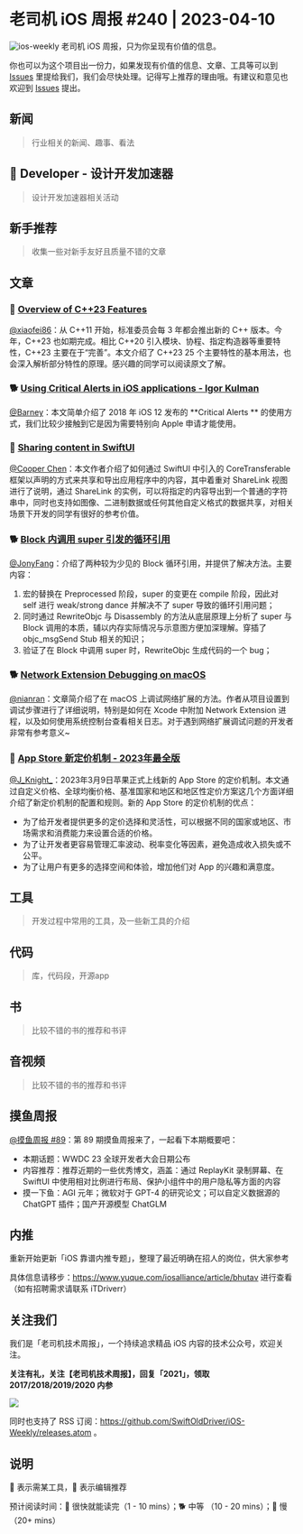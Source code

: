 # 老司机 iOS 周报 #240 | 2023-04-10

![ios-weekly](https://github.com/SwiftOldDriver/iOS-Weekly/blob/master/assets/ios-weekly.png?raw=true)
老司机 iOS 周报，只为你呈现有价值的信息。

你也可以为这个项目出一份力，如果发现有价值的信息、文章、工具等可以到 [Issues](https://github.com/SwiftOldDriver/iOS-Weekly/issues) 里提给我们，我们会尽快处理。记得写上推荐的理由哦。有建议和意见也欢迎到 [Issues](https://github.com/SwiftOldDriver/iOS-Weekly/issues) 提出。

## 新闻

> 行业相关的新闻、趣事、看法

##  Developer - 设计开发加速器

> 设计开发加速器相关活动

## 新手推荐

> 收集一些对新手友好且质量不错的文章

## 文章

### 🐢 [Overview of C++23 Features](https://mp.weixin.qq.com/s/4PKnoEDmYppYeJoh7oUVWg)

[@xiaofei86](https://github.com/xiaofei86)：从 C++11 开始，标准委员会每 3 年都会推出新的 C++ 版本。今年，C++23 也如期完成。相比 C++20 引入模块、协程、指定构造器等重要特性，C++23 主要在于“完善”。本文介绍了 C++23 25 个主要特性的基本用法，也会深入解析部分特性的原理。感兴趣的同学可以阅读原文了解。

### 🐕 [Using Critical Alerts in iOS applications - Igor Kulman](https://blog.kulman.sk/using-critical-alerts-on-ios/)

[@Barney](https://github.com/BarneyZhaoooo)：本文简单介绍了 2018 年 iOS 12 发布的 **Critical Alerts ** 的使用方式，我们比较少接触到它是因为需要特别向 Apple 申请才能使用。

### 🐎 [Sharing content in SwiftUI](https://swiftwithmajid.com/2023/03/28/sharing-content-in-swiftui/)

[@Cooper Chen](https://github.com/cjlcooper)：本文作者介绍了如何通过 SwiftUI 中引入的 CoreTransferable 框架以声明的方式来共享和导出应用程序中的内容，其中着重对 ShareLink 视图进行了说明，通过 ShareLink 的实例，可以将指定的内容导出到一个普通的字符串中，同时也支持如图像、二进制数据或任何其他自定义格式的数据共享，对相关场景下开发的同学有很好的参考价值。

### 🐕 [Block 内调用 super 引发的循环引用](https://juejin.cn/post/7219189831775420472)

[@JonyFang](https://github.com/jonyfang)：介绍了两种较为少见的 Block 循环引用，并提供了解决方法。主要内容：

1. 宏的替换在 Preprocessed 阶段，super 的变更在 compile 阶段，因此对 self 进行 weak/strong dance 并解决不了 super 导致的循环引用问题；
2. 同时通过 RewriteObjc 与 Disassembly 的方法从底层原理上分析了 super 与 Block 调用的本质，辅以内存实际情况与示意图方便加深理解。穿插了 objc_msgSend Stub 相关的知识；
3. 验证了在 Block 中调用 super 时，RewriteObjc 生成代码的一个 bug；

### 🐕 [Network Extension Debugging on macOS](https://www.avanderlee.com/debugging/network-extension-debugging-macos/)

[@nianran](https://github.com/nianran)：文章简介绍了在 macOS 上调试网络扩展的方法。作者从项目设置到调试步骤进行了详细说明，特别是如何在 Xcode 中附加 Network Extension 进程，以及如何使用系统控制台查看相关日志。对于遇到网络扩展调试问题的开发者非常有参考意义~


### 🐎 [App Store 新定价机制 - 2023年最全版](https://zhuanlan.zhihu.com/p/615969005)

[@J_Knight_](https://github.com/knightsj)：2023年3月9日苹果正式上线新的 App Store 的定价机制。本文通过自定义价格、全球均衡价格、基准国家和地区和地区性定价方案这几个方面详细介绍了新定价机制的配置和规则。新的 App Store 的定价机制的优点：

- 为了给开发者提供更多的定价选择和灵活性，可以根据不同的国家或地区、市场需求和消费能力来设置合适的价格。
- 为了让开发者更容易管理汇率波动、税率变化等因素，避免造成收入损失或不公平。
- 为了让用户有更多的选择空间和体验，增加他们对 App 的兴趣和满意度。

## 工具

> 开发过程中常用的工具，及一些新工具的介绍

## 代码

> 库，代码段，开源app

## 书

> 比较不错的书的推荐和书评

## 音视频

> 比较不错的书的推荐和书评

## 摸鱼周报

[@摸鱼周报 #89](https://mp.weixin.qq.com/s/3B_R0j8dpXpR5G9bCRsyXw)：第 89 期摸鱼周报来了，一起看下本期概要吧：

* 本期话题：WWDC 23 全球开发者大会日期公布
* 内容推荐：推荐近期的一些优秀博文，涵盖：通过 ReplayKit 录制屏幕、在 SwiftUI 中使用相对比例进行布局、保护小组件中的用户隐私等方面的内容
* 摸一下鱼：AGI 元年；微软对于 GPT-4 的研究论文；可以自定义数据源的 ChatGPT 插件；国产开源模型 ChatGLM

## 内推

重新开始更新「iOS 靠谱内推专题」，整理了最近明确在招人的岗位，供大家参考

具体信息请移步：https://www.yuque.com/iosalliance/article/bhutav 进行查看（如有招聘需求请联系 iTDriverr）

## 关注我们

我们是「老司机技术周报」，一个持续追求精品 iOS 内容的技术公众号，欢迎关注。

**关注有礼，关注【老司机技术周报】，回复「2021」，领取 2017/2018/2019/2020 内参**

![](https://github.com/SwiftOldDriver/iOS-Weekly/blob/master/assets/qrcode_for_wechat.jpg?raw=true)

同时也支持了 RSS 订阅：https://github.com/SwiftOldDriver/iOS-Weekly/releases.atom 。

## 说明

🚧 表示需某工具，🌟 表示编辑推荐

预计阅读时间：🐎 很快就能读完（1 - 10 mins）；🐕 中等 （10 - 20 mins）；🐢 慢（20+ mins）
